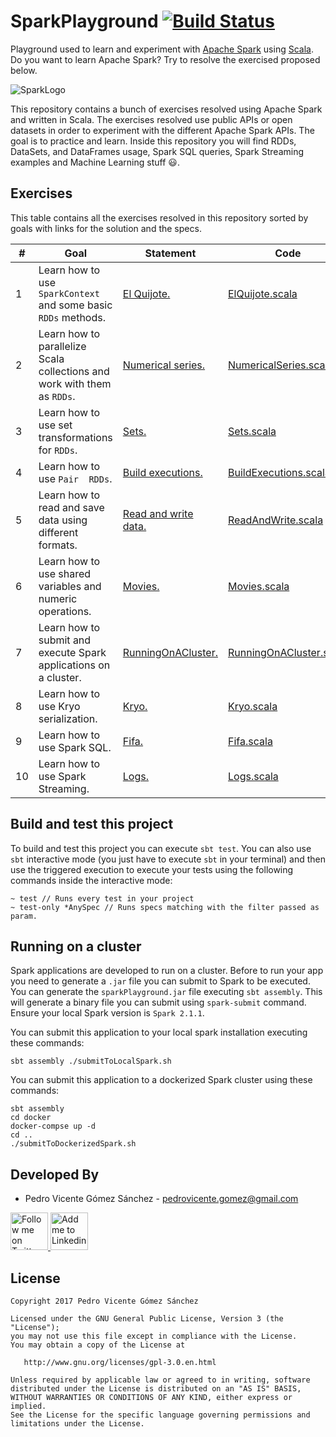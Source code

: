 # SparkPlayground [![Build Status](https://travis-ci.org/pedrovgs/SparkPlayground.svg?branch=master)](https://travis-ci.org/pedrovgs/SparkPlayground)

Playground used to learn and experiment with [Apache Spark](https://spark.apache.org/) using [Scala](https://www.scala-lang.org/). Do you want to learn Apache Spark? Try to resolve the exercised proposed below.

![SparkLogo](./art/sparkLogo.png)

This repository contains a bunch of exercises resolved using Apache Spark and written in Scala. The exercises resolved use public APIs or open datasets in order to experiment with the different Apache Spark APIs. The goal is to practice and learn. Inside this repository you will find RDDs, DataSets, and DataFrames usage, Spark SQL queries, Spark Streaming examples and Machine Learning stuff :smiley:.

## Exercises

This table contains all the exercises resolved in this repository sorted by goals with links for the solution and the specs.

| # | Goal | Statement | Code | Tests |
| - | ---- | --------- | ---- | ----- |
| 1 | Learn how to use ``SparkContext`` and some basic ``RDDs`` methods. | [El Quijote.](./statements/EL_QUIJOTE.md) | [ElQuijote.scala](./src/main/scala/com/github/pedrovgs/sparkplayground/exercise1/ElQuijote.scala) | [ElQuijoteSpec.scala](./src/test/scala/com/github/pedrovgs/sparkplayground/exercise1/ElQuijoteSpec.scala) |
| 2 | Learn how to parallelize Scala collections and work with them as ``RDDs``. | [Numerical series.](./statements/NUMERICAL_SERIES.md) | [NumericalSeries.scala](./src/main/scala/com/github/pedrovgs/sparkplayground/exercise2/NumericalSeries.scala) | [NumericalSeriesSpec.scala](./src/test/scala/com/github/pedrovgs/sparkplayground/exercise1/NumericalSeriesSpec.scala) |
| 3 | Learn how to use set transformations for ``RDDs``. | [Sets.](./statements/SETS.md) | [Sets.scala](./src/main/scala/com/github/pedrovgs/sparkplayground/exercise3/Sets.scala) | [SetsSpec.scala](./src/test/scala/com/github/pedrovgs/sparkplayground/exercise3/SetsSpec.scala) |
| 4 | Learn how to use ``Pair  RDDs``. | [Build executions.](./statements/BUILD_EXECUTIONS.md) | [BuildExecutions.scala](./src/main/scala/com/github/pedrovgs/sparkplayground/exercise4/BuildExecutions.scala) | [BuildExecutionsSpec.scala](./src/test/scala/com/github/pedrovgs/sparkplayground/exercise4/BuildExecutionsSpec.scala) |
| 5 | Learn how to read and save data using different formats. | [Read and write data.](./statements/READ_AND_WRITE_DATA.md) | [ReadAndWrite.scala](./src/main/scala/com/github/pedrovgs/sparkplayground/exercise5/ReadAndWrite.scala) | [ReadAndWriteSpec.scala](./src/test/scala/com/github/pedrovgs/sparkplayground/exercise5/ReadAndWriteSpec.scala) |
| 6 | Learn how to use shared variables and numeric operations. | [Movies.](./statements/MOVIES.md) | [Movies.scala](./src/main/scala/com/github/pedrovgs/sparkplayground/exercise6/Movies.scala) | [MoviesSpec.scala](./src/test/scala/com/github/pedrovgs/sparkplayground/exercise6/MoviesSpec.scala) |
| 7 | Learn how to submit and execute Spark applications on a cluster. | [RunningOnACluster.](./statements/RUNNING_ON_A_CLUSTER.md) | [RunningOnACluster.scala](./src/main/scala/com/github/pedrovgs/sparkplayground/exercise7/RunningOnACluster.scala) | - |
| 8 | Learn how to use Kryo serialization. | [Kryo.](./statements/KRYO.md) | [Kryo.scala](./src/main/scala/com/github/pedrovgs/sparkplayground/exercise8/Kryo.scala) | [KryoSpec.scala](./src/test/scala/com/github/pedrovgs/sparkplayground/exercise8/KryoSpec.scala) |
| 9 | Learn how to use Spark SQL. | [Fifa.](./statements/FIFA.md) | [Fifa.scala](./src/main/scala/com/github/pedrovgs/sparkplayground/exercise9/Fifa.scala) | [FifaSpec.scala](./src/test/scala/com/github/pedrovgs/sparkplayground/exercise9/FifaSpec.scala) |
| 10 | Learn how to use Spark Streaming. | [Logs.](./statements/LOGS.md) | [Logs.scala](./src/main/scala/com/github/pedrovgs/sparkplayground/exercise10/Logs.scala) | - |

## Build and test this project

To build and test this project you can execute ``sbt test``. You can also use ``sbt`` interactive mode (you just have to execute ``sbt`` in your terminal) and then use the triggered execution to execute your tests using the following commands inside the interactive mode:

```
~ test // Runs every test in your project
~ test-only *AnySpec // Runs specs matching with the filter passed as param.
``` 

## Running on a cluster

Spark applications are developed to run on a cluster. Before to run your app you need to generate a ``.jar`` file you can submit to Spark to be executed. You can generate the ``sparkPlayground.jar`` file executing ``sbt assembly``. This will generate a binary file you can submit using ``spark-submit`` command. Ensure your local Spark version is ``Spark 2.1.1``. 

You can submit this application to your local spark installation executing these commands:

``
sbt assembly
./submitToLocalSpark.sh
``

You can submit this application to a dockerized Spark cluster using these commands:

```
sbt assembly
cd docker
docker-compse up -d
cd ..
./submitToDockerizedSpark.sh
```


Developed By
------------

* Pedro Vicente Gómez Sánchez - <pedrovicente.gomez@gmail.com>

<a href="https://twitter.com/pedro_g_s">
  <img alt="Follow me on Twitter" src="https://image.freepik.com/iconos-gratis/twitter-logo_318-40209.jpg" height="60" width="60"/>
</a>
<a href="https://es.linkedin.com/in/pedrovgs">
  <img alt="Add me to Linkedin" src="https://image.freepik.com/iconos-gratis/boton-del-logotipo-linkedin_318-84979.png" height="60" width="60"/>
</a>

License
-------

    Copyright 2017 Pedro Vicente Gómez Sánchez

    Licensed under the GNU General Public License, Version 3 (the "License");
    you may not use this file except in compliance with the License.
    You may obtain a copy of the License at

       http://www.gnu.org/licenses/gpl-3.0.en.html

    Unless required by applicable law or agreed to in writing, software
    distributed under the License is distributed on an "AS IS" BASIS,
    WITHOUT WARRANTIES OR CONDITIONS OF ANY KIND, either express or implied.
    See the License for the specific language governing permissions and
    limitations under the License.

